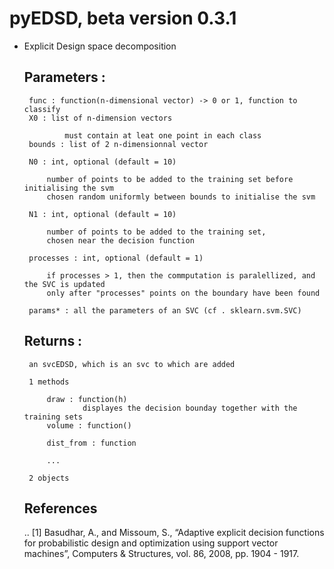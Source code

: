 # pyEDSD, beta version 0.3.1

*  Explicit Design space decomposition
    
    Parameters :
    ----------
        func : function(n-dimensional vector) -> 0 or 1, function to classify
        X0 : list of n-dimension vectors
            
                must contain at leat one point in each class
        bounds : list of 2 n-dimensionnal vector
        
        N0 : int, optional (default = 10)
        
            number of points to be added to the training set before initialising the svm
            chosen random uniformly between bounds to initialise the svm
            
        N1 : int, optional (default = 10)
        
            number of points to be added to the training set, 
            chosen near the decision function 
            
        processes : int, optional (default = 1)
        
            if processes > 1, then the commputation is paralellized, and the SVC is updated
            only after "processes" points on the boundary have been found
            
        params* : all the parameters of an SVC (cf . sklearn.svm.SVC)
    
    Returns : 
    ----------
        an svcEDSD, which is an svc to which are added 
        
        1 methods
        
            draw : function(h)
                    displayes the decision bounday together with the training sets
            volume : function()
            
            dist_from : function
            
            ...
                    
        2 objects            
        
    References
    ----------
    .. [1] Basudhar, A., and Missoum, S., 
           “Adaptive explicit decision functions for probabilistic 
           design and optimization using support vector machines”, 
           Computers & Structures, vol. 86, 2008, pp. 1904 - 1917.
